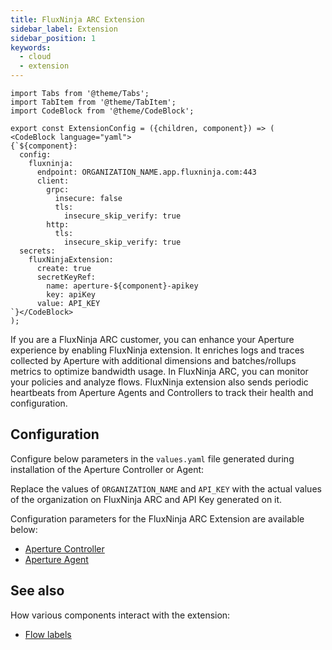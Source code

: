 ```yaml
---
title: FluxNinja ARC Extension
sidebar_label: Extension
sidebar_position: 1
keywords:
  - cloud
  - extension
---
```


```mdx-code-block
import Tabs from '@theme/Tabs';
import TabItem from '@theme/TabItem';
import CodeBlock from '@theme/CodeBlock';
```

```mdx-code-block
export const ExtensionConfig = ({children, component}) => (
<CodeBlock language="yaml">
{`${component}:
  config:
    fluxninja:
      endpoint: ORGANIZATION_NAME.app.fluxninja.com:443
      client:
        grpc:
          insecure: false
          tls:
            insecure_skip_verify: true
        http:
          tls:
            insecure_skip_verify: true
  secrets:
    fluxNinjaExtension:
      create: true
      secretKeyRef:
        name: aperture-${component}-apikey
        key: apiKey
      value: API_KEY
`}</CodeBlock>
);
```

If you are a FluxNinja ARC customer, you can enhance your Aperture experience by
enabling FluxNinja extension. It enriches logs and traces collected by Aperture
with additional dimensions and batches/rollups metrics to optimize bandwidth
usage. In FluxNinja ARC, you can monitor your policies and analyze flows.
FluxNinja extension also sends periodic heartbeats from Aperture Agents and
Controllers to track their health and configuration.

## Configuration

Configure below parameters in the `values.yaml` file generated during
installation of the Aperture Controller or Agent:

<Tabs>
  <TabItem value="Controller">
    <ExtensionConfig component="controller" />
  </TabItem>
  <TabItem value="Agent">
    <ExtensionConfig component="agent" />
  </TabItem>
</Tabs>

Replace the values of `ORGANIZATION_NAME` and `API_KEY` with the actual values
of the organization on FluxNinja ARC and API Key generated on it.

Configuration parameters for the FluxNinja ARC Extension are available below:

- [Aperture Controller](/reference/configuration/controller.md/#flux-ninja)
- [Aperture Agent](/reference/configuration/agent.md#flux-ninja)

## See also

How various components interact with the extension:

- [Flow labels](/concepts/flow-control/flow-label.md#extension)
